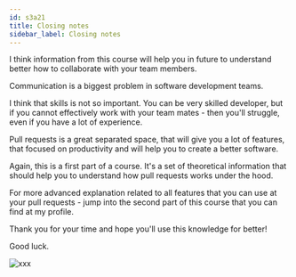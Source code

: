 ```yaml
---
id: s3a21
title: Closing notes
sidebar_label: Closing notes
---
```


I think information from this course will help you in future to understand better how to collaborate with your team members.

Communication is a biggest problem in software development teams.

I think that skills is not so important. You can be very skilled developer, but if you cannot effectively work with your team mates - then you'll struggle, even if you have a lot of experience.

Pull requests is a great separated space, that will give you a lot of features, that focused on productivity and will help you to create a better software.

Again, this is a first part of a course. It's a set of theoretical information that should help you to understand how pull requests works under the hood.

For more advanced explanation related to all features that you can use at your pull requests - jump into the second part of this course that you can find at my profile.

Thank you for your time and hope you'll use this knowledge for better!

Good luck.

![xxx](https://media.giphy.com/media/ely3apij36BJhoZ234/giphy.gif)
